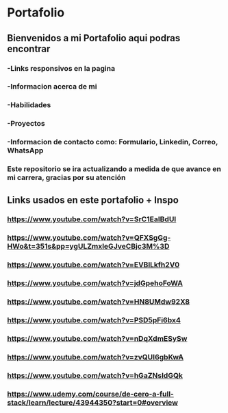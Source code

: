 # Portafolio

## Bienvenidos a mi Portafolio aqui podras encontrar

### -Links responsivos en la pagina
### -Informacion acerca de mi
### -Habilidades
### -Proyectos
###  -Informacion de contacto como: Formulario, Linkedin, Correo, WhatsApp

### Este repositorio se ira actualizando a medida de que avance en mi carrera, gracias por su atención


## Links usados en este portafolio + Inspo

### https://www.youtube.com/watch?v=SrC1EaIBdUI
### https://www.youtube.com/watch?v=QFXSgGg-HWo&t=351s&pp=ygULZmxleGJveCBjc3M%3D
### https://www.youtube.com/watch?v=EVBlLkfh2V0
### https://www.youtube.com/watch?v=jdGpehoFoWA
### https://www.youtube.com/watch?v=HN8UMdw92X8
### https://www.youtube.com/watch?v=PSD5pFi6bx4
### https://www.youtube.com/watch?v=nDqXdmESySw
### https://www.youtube.com/watch?v=zvQUI6gbKwA
### https://www.youtube.com/watch?v=hGaZNsldGQk
### https://www.udemy.com/course/de-cero-a-full-stack/learn/lecture/43944350?start=0#overview